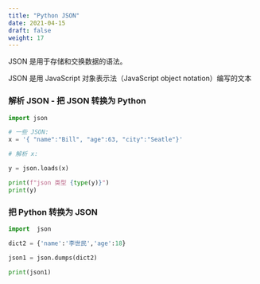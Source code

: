 ```yaml
---
title: "Python JSON"
date: 2021-04-15
draft: false
weight: 17
---
```


JSON 是用于存储和交换数据的语法。

JSON 是用 JavaScript 对象表示法（JavaScript object notation）编写的文本

### 解析 JSON - 把 JSON 转换为 Python


```python
import json

# 一些 JSON:
x = '{ "name":"Bill", "age":63, "city":"Seatle"}'

# 解析 x:

y = json.loads(x)

print(f"json 类型 {type(y)}")
print(y)

```

### 把 Python 转换为 JSON

```python
import  json

dict2 = {'name':'李世民','age':18}

json1 = json.dumps(dict2)

print(json1)
```